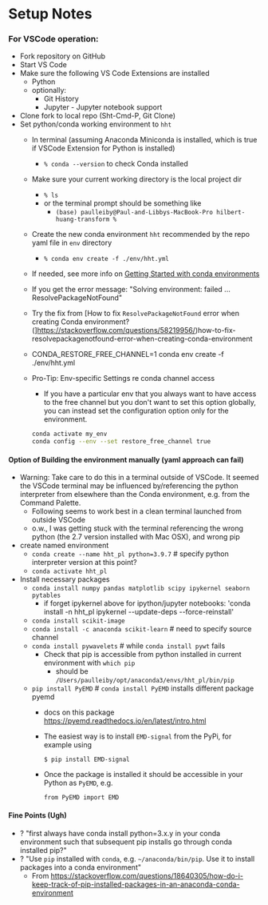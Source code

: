 Setup Notes
==============

### For VSCode operation:
- Fork repository on GitHub
- Start VS Code
- Make sure the following VS Code Extensions are installed
    - Python
    - optionally:
        - Git History
        - Jupyter - Jupyter notebook support
- Clone fork to local repo (Sht-Cmd-P, Git Clone)
- Set python/conda working environment to `hht`
    - In terminal (assuming Anaconda Miniconda is installed, which is true if VSCode Extension for Python is installed)
        - `% conda --version` to check Conda installed
    - Make sure your current working directory is the local project dir
        - `% ls`
        - or the terminal prompt should be something like
            - `(base) paulleiby@Paul-and-Libbys-MacBook-Pro hilbert-huang-transform %`
    - Create the new conda environment `hht` recommended by the repo yaml file in `env` directory 
        - `% conda env create -f ./env/hht.yml`
    - If needed, see more info on [Getting Started with conda environments](https://conda.io/projects/conda/en/latest/user-guide/getting-started.html)
    - If you get the error message: "Solving environment: failed ... ResolvePackageNotFound"
    - Try the fix from [How to fix `ResolvePackageNotFound` error when creating Conda environment?(]https://stackoverflow.com/questions/58219956/)how-to-fix-resolvepackagenotfound-error-when-creating-conda-environment
    - CONDA_RESTORE_FREE_CHANNEL=1 conda env create -f ./env/hht.yml
    - Pro-Tip: Env-specific Settings re conda channel access
        - If you have a particular env that you always want to have access to the free channel but you don't want to set this option globally, you can instead set the configuration option only for the environment.

        ```sh
        conda activate my_env
        conda config --env --set restore_free_channel true

#### Option of Building the environment manually (yaml approach can fail)
- Warning: Take care to do this in a terminal outside of VSCode. It seemed the VSCode terminal may be influenced by/referencing the python interpreter from elsewhere than the Conda environment, e.g. from the Command Palette. 
    - Following seems to work best in a clean terminal launched from outside VSCode
    - o.w., I was getting stuck with the terminal referencing the wrong python (the 2.7 version installed with Mac OSX), and wrong pip
- create named environment
    - `conda create --name hht_pl python=3.9.7`  # specify python interpreter version at this point?
    - `conda activate hht_pl`
- Install necessary packages
    - `conda install numpy pandas matplotlib scipy ipykernel seaborn pytables`
        - if forget ipykernel above for ipython/jupyter notebooks: 'conda install -n hht_pl ipykernel --update-deps --force-reinstall'
    - `conda install scikit-image`
    - `conda install -c anaconda scikit-learn` # need to specify source channel
    - `conda install pywavelets` # while `conda install pywt` fails
      - Check that pip is accessible from python installed in current environment with `which pip`
        - should be `/Users/paulleiby/opt/anaconda3/envs/hht_pl/bin/pip`
    - `pip install PyEMD` # `conda install PyEMD` installs different package pyemd
        - docs on this package https://pyemd.readthedocs.io/en/latest/intro.html
        - The easiest way is to install `EMD-signal` from the PyPi, for example using
        
            ```
            $ pip install EMD-signal
            ```
        - Once the package is installed it should be accessible in your Python as `PyEMD`, e.g.
            ```
            from PyEMD import EMD
            ```


#### Fine Points (Ugh)
- ? "first always have conda install python=3.x.y in your conda environment such that subsequent pip installs go through conda installed pip?"
- ? "Use `pip` installed with `conda`, e.g. `~/anaconda/bin/pip`. Use it to install packages into a conda environment"
    - From <https://stackoverflow.com/questions/18640305/how-do-i-keep-track-of-pip-installed-packages-in-an-anaconda-conda-environment>
